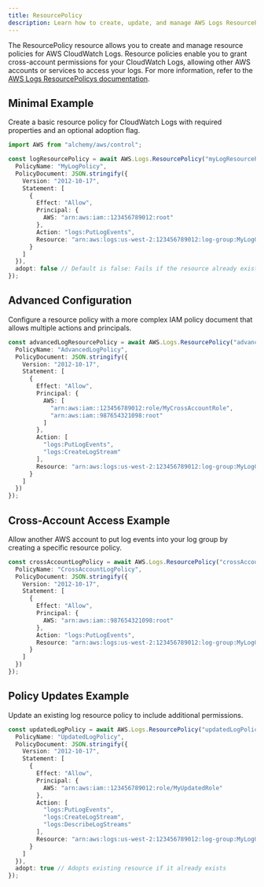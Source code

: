 ```yaml
---
title: ResourcePolicy
description: Learn how to create, update, and manage AWS Logs ResourcePolicys using Alchemy Cloud Control.
---
```



The ResourcePolicy resource allows you to create and manage resource policies for AWS CloudWatch Logs. Resource policies enable you to grant cross-account permissions for your CloudWatch Logs, allowing other AWS accounts or services to access your logs. For more information, refer to the [AWS Logs ResourcePolicys documentation](https://docs.aws.amazon.com/logs/latest/userguide/).

## Minimal Example

Create a basic resource policy for CloudWatch Logs with required properties and an optional adoption flag.

```ts
import AWS from "alchemy/aws/control";

const logResourcePolicy = await AWS.Logs.ResourcePolicy("myLogResourcePolicy", {
  PolicyName: "MyLogPolicy",
  PolicyDocument: JSON.stringify({
    Version: "2012-10-17",
    Statement: [
      {
        Effect: "Allow",
        Principal: {
          AWS: "arn:aws:iam::123456789012:root"
        },
        Action: "logs:PutLogEvents",
        Resource: "arn:aws:logs:us-west-2:123456789012:log-group:MyLogGroup:*"
      }
    ]
  }),
  adopt: false // Default is false: Fails if the resource already exists
});
```

## Advanced Configuration

Configure a resource policy with a more complex IAM policy document that allows multiple actions and principals.

```ts
const advancedLogResourcePolicy = await AWS.Logs.ResourcePolicy("advancedLogResourcePolicy", {
  PolicyName: "AdvancedLogPolicy",
  PolicyDocument: JSON.stringify({
    Version: "2012-10-17",
    Statement: [
      {
        Effect: "Allow",
        Principal: {
          AWS: [
            "arn:aws:iam::123456789012:role/MyCrossAccountRole",
            "arn:aws:iam::987654321098:root"
          ]
        },
        Action: [
          "logs:PutLogEvents",
          "logs:CreateLogStream"
        ],
        Resource: "arn:aws:logs:us-west-2:123456789012:log-group:MyLogGroup:*"
      }
    ]
  })
});
```

## Cross-Account Access Example

Allow another AWS account to put log events into your log group by creating a specific resource policy.

```ts
const crossAccountLogPolicy = await AWS.Logs.ResourcePolicy("crossAccountLogPolicy", {
  PolicyName: "CrossAccountLogPolicy",
  PolicyDocument: JSON.stringify({
    Version: "2012-10-17",
    Statement: [
      {
        Effect: "Allow",
        Principal: {
          AWS: "arn:aws:iam::987654321098:root"
        },
        Action: "logs:PutLogEvents",
        Resource: "arn:aws:logs:us-west-2:123456789012:log-group:MyLogGroup:*"
      }
    ]
  })
});
```

## Policy Updates Example

Update an existing log resource policy to include additional permissions.

```ts
const updatedLogPolicy = await AWS.Logs.ResourcePolicy("updatedLogPolicy", {
  PolicyName: "UpdatedLogPolicy",
  PolicyDocument: JSON.stringify({
    Version: "2012-10-17",
    Statement: [
      {
        Effect: "Allow",
        Principal: {
          AWS: "arn:aws:iam::123456789012:role/MyUpdatedRole"
        },
        Action: [
          "logs:PutLogEvents",
          "logs:CreateLogStream",
          "logs:DescribeLogStreams"
        ],
        Resource: "arn:aws:logs:us-west-2:123456789012:log-group:MyLogGroup:*"
      }
    ]
  }),
  adopt: true // Adopts existing resource if it already exists
});
```

